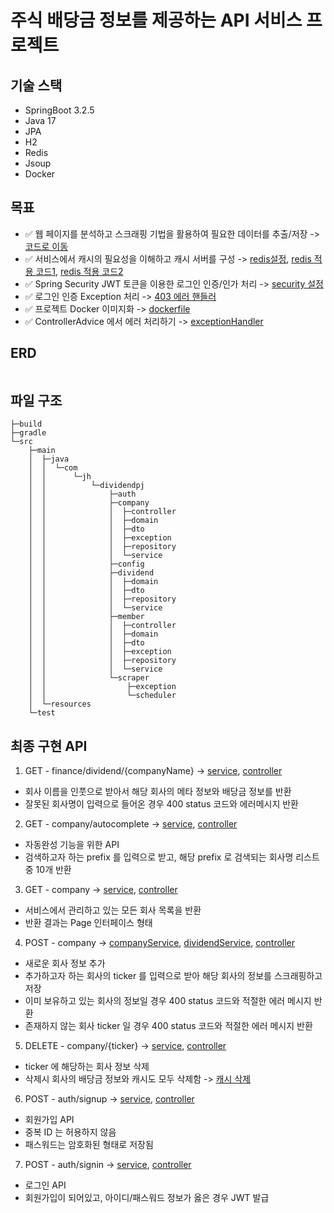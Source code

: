 # 주식 배당금 정보를 제공하는 API 서비스 프로젝트

## 기술 스택

- SpringBoot 3.2.5
- Java 17
- JPA
- H2
- Redis
- Jsoup
- Docker

## 목표

- ✅ 웹 페이지를 분석하고 스크래핑 기법을 활용하여 필요한 데이터를
  추출/저장 -> [코드로 이동](https://github.com/JinhwanB/dividendpj/blob/main/src/main/java/com/jh/dividendpj/scraper/YahooScraper.java)
- ✅ 서비스에서 캐시의 필요성을 이해하고 캐시 서버를
  구성 -> [redis설정](https://github.com/JinhwanB/dividendpj/blob/main/src/main/java/com/jh/dividendpj/config/CacheConfig.java), [redis 적용 코드1](https://github.com/JinhwanB/dividendpj/blob/e1e78f35adbf220800b1bc88d317ec6787ec6384/src/main/java/com/jh/dividendpj/company/service/CompanyService.java#L74), [redis 적용 코드2](https://github.com/JinhwanB/dividendpj/blob/e1e78f35adbf220800b1bc88d317ec6787ec6384/src/main/java/com/jh/dividendpj/company/controller/CompanyController.java#L62)
- ✅ Spring Security JWT 토큰을 이용한 로그인 인증/인가
  처리 -> [security 설정](https://github.com/JinhwanB/dividendpj/tree/main/src/main/java/com/jh/dividendpj/auth)
- ✅ 로그인 인증 Exception
  처리 -> [403 에러 핸들러](https://github.com/JinhwanB/dividendpj/blob/main/src/main/java/com/jh/dividendpj/auth/JwtAuthenticationEntryPoint.java)
- ✅ 프로젝트 Docker 이미지화 -> [dockerfile](https://github.com/JinhwanB/dividendpj/blob/main/Dockerfile)
- ✅ ControllerAdvice 에서 에러
  처리하기 -> [exceptionHandler](https://github.com/JinhwanB/dividendpj/blob/main/src/main/java/com/jh/dividendpj/config/GlobalExceptionHandler.java)

## ERD

<p align="center">
  <img src="https://github.com/JinhwanB/dividendpj/assets/123534245/5fe56f5c-942c-469f-82b9-88236183840e" width="40%" height="0%">
</p>

## 파일 구조

```angular2html
├─build
├─gradle
└─src
    ├─main
    │  ├─java
    │  │  └─com
    │  │      └─jh
    │  │          └─dividendpj
    │  │              ├─auth
    │  │              ├─company
    │  │              │  ├─controller
    │  │              │  ├─domain
    │  │              │  ├─dto
    │  │              │  ├─exception
    │  │              │  ├─repository
    │  │              │  └─service
    │  │              ├─config
    │  │              ├─dividend
    │  │              │  ├─domain
    │  │              │  ├─dto
    │  │              │  ├─repository
    │  │              │  └─service
    │  │              ├─member
    │  │              │  ├─controller
    │  │              │  ├─domain
    │  │              │  ├─dto
    │  │              │  ├─exception
    │  │              │  ├─repository
    │  │              │  └─service
    │  │              └─scraper
    │  │                  ├─exception
    │  │                  └─scheduler
    │  └─resources 
    └─test
```

## 최종 구현 API

1. GET -
   finance/dividend/{companyName} -> [service](https://github.com/JinhwanB/dividendpj/blob/697009aa24d4e9a1b75befe2a6fec38ec560f4e1/src/main/java/com/jh/dividendpj/company/service/CompanyService.java#L76), [controller](https://github.com/JinhwanB/dividendpj/blob/697009aa24d4e9a1b75befe2a6fec38ec560f4e1/src/main/java/com/jh/dividendpj/company/controller/CompanyController.java#L85)

- 회사 이름을 인풋으로 받아서 해당 회사의 메타 정보와 배당금 정보를 반환
- 잘못된 회사명이 입력으로 들어온 경우 400 status 코드와 에러메시지 반환

2. GET -
   company/autocomplete -> [service](https://github.com/JinhwanB/dividendpj/blob/697009aa24d4e9a1b75befe2a6fec38ec560f4e1/src/main/java/com/jh/dividendpj/company/service/CompanyService.java#L91), [controller](https://github.com/JinhwanB/dividendpj/blob/697009aa24d4e9a1b75befe2a6fec38ec560f4e1/src/main/java/com/jh/dividendpj/company/controller/CompanyController.java#L72)

- 자동완성 기능을 위한 API
- 검색하고자 하는 prefix 를 입력으로 받고, 해당 prefix 로 검색되는 회사명 리스트 중 10개 반환

3. GET -
   company -> [service](https://github.com/JinhwanB/dividendpj/blob/697009aa24d4e9a1b75befe2a6fec38ec560f4e1/src/main/java/com/jh/dividendpj/company/service/CompanyService.java#L104), [controller](https://github.com/JinhwanB/dividendpj/blob/697009aa24d4e9a1b75befe2a6fec38ec560f4e1/src/main/java/com/jh/dividendpj/company/controller/CompanyController.java#L102)

- 서비스에서 관리하고 있는 모든 회사 목록을 반환
- 반환 결과는 Page 인터페이스 형태

4. POST -
   company -> [companyService](https://github.com/JinhwanB/dividendpj/blob/697009aa24d4e9a1b75befe2a6fec38ec560f4e1/src/main/java/com/jh/dividendpj/company/service/CompanyService.java#L40), [dividendService](https://github.com/JinhwanB/dividendpj/blob/697009aa24d4e9a1b75befe2a6fec38ec560f4e1/src/main/java/com/jh/dividendpj/dividend/service/DividendService.java#L20), [controller](https://github.com/JinhwanB/dividendpj/blob/697009aa24d4e9a1b75befe2a6fec38ec560f4e1/src/main/java/com/jh/dividendpj/company/controller/CompanyController.java#L38)

- 새로운 회사 정보 추가
- 추가하고자 하는 회사의 ticker 를 입력으로 받아 해당 회사의 정보를 스크래핑하고 저장
- 이미 보유하고 있는 회사의 정보일 경우 400 status 코드와 적절한 에러 메시지 반환
- 존재하지 않는 회사 ticker 일 경우 400 status 코드와 적절한 에러 메시지 반환

5. DELETE -
   company/{ticker} -> [service](https://github.com/JinhwanB/dividendpj/blob/697009aa24d4e9a1b75befe2a6fec38ec560f4e1/src/main/java/com/jh/dividendpj/company/service/CompanyService.java#L62), [controller](https://github.com/JinhwanB/dividendpj/blob/697009aa24d4e9a1b75befe2a6fec38ec560f4e1/src/main/java/com/jh/dividendpj/company/controller/CompanyController.java#L51)

- ticker 에 해당하는 회사 정보 삭제
- 삭제시 회사의 배당금 정보와 캐시도 모두
  삭제함 -> [캐시 삭제](https://github.com/JinhwanB/dividendpj/blob/697009aa24d4e9a1b75befe2a6fec38ec560f4e1/src/main/java/com/jh/dividendpj/company/controller/CompanyController.java#L108)

6. POST -
   auth/signup -> [service](https://github.com/JinhwanB/dividendpj/blob/697009aa24d4e9a1b75befe2a6fec38ec560f4e1/src/main/java/com/jh/dividendpj/member/service/MemberService.java#L33), [controller](https://github.com/JinhwanB/dividendpj/blob/697009aa24d4e9a1b75befe2a6fec38ec560f4e1/src/main/java/com/jh/dividendpj/member/controller/MemberController.java#L26)

- 회원가입 API
- 중복 ID 는 허용하지 않음
- 패스워드는 암호화된 형태로 저장됨

7. POST -
   auth/signin -> [service](https://github.com/JinhwanB/dividendpj/blob/697009aa24d4e9a1b75befe2a6fec38ec560f4e1/src/main/java/com/jh/dividendpj/member/service/MemberService.java#L47), [controller](https://github.com/JinhwanB/dividendpj/blob/697009aa24d4e9a1b75befe2a6fec38ec560f4e1/src/main/java/com/jh/dividendpj/member/controller/MemberController.java#L34)

- 로그인 API
- 회원가입이 되어있고, 아이디/패스워드 정보가 옳은 경우 JWT 발급